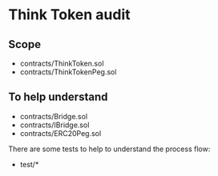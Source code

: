 # Think Token audit

## Scope

- contracts/ThinkToken.sol
- contracts/ThinkTokenPeg.sol

## To help understand

- contracts/Bridge.sol
- contracts/IBridge.sol
- contracts/ERC20Peg.sol

There are some tests to help to understand the process flow:

- test/\*
